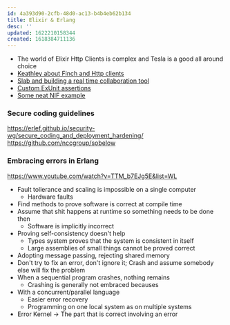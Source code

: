 ```yaml
---
id: 4a393d90-2cfb-48d0-ac13-b4b4eb62b134
title: Elixir & Erlang
desc: ''
updated: 1622210158344
created: 1618384711136
---
```


- The world of Elixir Http Clients is complex and Tesla is a good all around choice
- [Keathley about Finch and Http clients](https://elixirforum.com/t/mint-vs-finch-vs-gun-vs-tesla-vs-httpoison-etc/38588/11)
- [Slab and building a real time collaboration tool](https://elixir-lang.org/blog/2020/11/17/real-time-collaboration-with-elixir-at-slab/)
- [Custom ExUnit assertions](https://www.crustofcode.com/custom-assertions-with-exunit/)
- [Some neat NIF example](https://dev.to/rodrigocaldeira/elixir-and-nif-a-study-case-2npp)

### Secure coding guidelines
https://erlef.github.io/security-wg/secure_coding_and_deployment_hardening/
https://github.com/nccgroup/sobelow


### Embracing errors in Erlang
https://www.youtube.com/watch?v=TTM_b7EJg5E&list=WL

* Fault tollerance and scaling is impossible on a single computer
  * Hardware faults
* Find methods to prove software is correct at compile time
* Assume that shit happens at runtime so something needs to be done then
  * Software is implicitly incorrect
* Proving self-consistency doesn't help
  * Types system proves that the system is consistent in itself
  * Large assemblies of small things cannot be proved correct
* Adopting message passing, rejecting shared memory
* Don't try to fix an error, don't ignore it; Crash and assume somebody else will fix the problem
* When a sequential program crashes, nothing remains
  * Crashing is generally not embraced becauses
* With a concurrent/parallel language
  * Easier error recovery
  * Programming on one local system as on multiple systems
* Error Kernel -> The part that is correct involving an error


